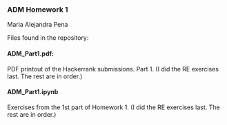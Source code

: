 ### ADM Homework 1
Maria Alejandra Pena

Files found in the repository:
#### ADM_Part1.pdf:
PDF printout of the Hackerrank submissions. Part 1.
(I did the RE exercises last. The rest are in order.)

#### ADM_Part1.ipynb
Exercises from the 1st part of Homework 1.
(I did the RE exercises last. The rest are in order.)


